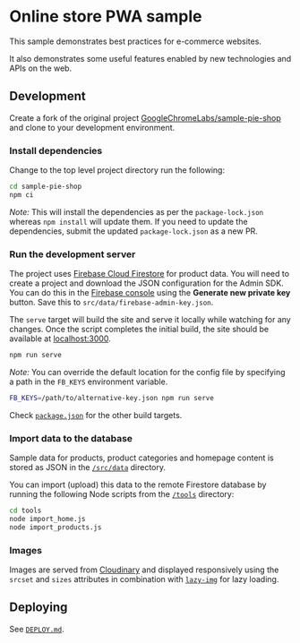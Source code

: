 # Online store PWA sample

This sample demonstrates best practices for e-commerce websites.

It also demonstrates some useful features enabled by new technologies and APIs
on the web.

## Development

Create a fork of the original project
[GoogleChromeLabs/sample-pie-shop](https://github.com/GoogleChromeLabs/sample-pie-shop)
and clone to your development environment.

### Install dependencies

Change to the top level project directory run the following:

```sh
cd sample-pie-shop
npm ci
```

*Note:* This will install the dependencies as per the `package-lock.json`
whereas `npm install` will update them. If you need to update the dependencies,
submit the updated `package-lock.json` as a new PR.

### Run the development server

The project uses [Firebase Cloud
Firestore](https://firebase.google.com/docs/firestore/) for product data. You
will need to create a project and download the JSON configuration for the Admin
SDK. You can do this in the [Firebase
console](https://console.firebase.google.com/project/YOUR-PROJECT-NAME/settings/serviceaccounts/adminsdk)
using the **Generate new private key** button. Save this to
`src/data/firebase-admin-key.json`.

The `serve` target will build the site and serve it locally while watching for
any changes. Once the script completes the initial build, the site should be
available at [localhost:3000](http://localhost:3000/).

```sh
npm run serve
```

*Note:* You can override the default location for the config file by specifying
a path in the `FB_KEYS` environment variable.

```sh
FB_KEYS=/path/to/alternative-key.json npm run serve
```

Check
[`package.json`](https://github.com/GoogleChromeLabs/sample-pie-shop/blob/master/package.json)
for the other build targets.

### Import data to the database

Sample data for products, product categories and homepage content is stored as
JSON in the
[`/src/data`](https://github.com/GoogleChromeLabs/sample-pie-shop/tree/master/src/data)
directory.

You can import (upload) this data to the remote Firestore database by running
the following Node scripts from the
[`/tools`](https://github.com/GoogleChromeLabs/sample-pie-shop/tree/master/tools)
directory:

```sh
cd tools
node import_home.js
node import_products.js
```

### Images

Images are served from
[Cloudinary](https://res.cloudinary.com/pieshop/f_auto,dpr_auto,q_auto:eco/w_500/GGOEYXXX0938.png)
and displayed responsively using the `srcset` and `sizes` attributes in
combination with
[`lazy-img`](https://github.com/GoogleChromeLabs/sample-pie-shop/blob/master/src/client/js/lazy-img.js)
for lazy loading.

## Deploying

See [`DEPLOY.md`](DEPLOY.md).
